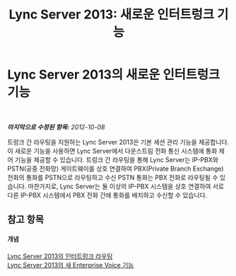 ﻿---
title: 'Lync Server 2013: 새로운 인터트렁크 기능'
TOCTitle: 새로운 인터트렁크 기능
ms:assetid: ca6c97a4-e981-4628-96e3-ab6a083c6c05
ms:mtpsurl: https://technet.microsoft.com/ko-kr/library/JJ721886(v=OCS.15)
ms:contentKeyID: 49885981
ms.date: 08/24/2015
mtps_version: v=OCS.15
ms.translationtype: HT
---

# Lync Server 2013의 새로운 인터트렁크 기능

 

_**마지막으로 수정된 항목:** 2012-10-08_

트렁크 간 라우팅을 지원하는 Lync Server 2013은 기본 세션 관리 기능을 제공합니다. 이 새로운 기능을 사용하면 Lync Server에서 다운스트림 전화 통신 시스템에 통화 제어 기능을 제공할 수 있습니다. 트렁크 간 라우팅을 통해 Lync Server는 IP-PBX와 PSTN(공중 전화망) 게이트웨이를 상호 연결하여 PBX(Private Branch Exchange) 전화의 통화를 PSTN으로 라우팅하고 수신 PSTN 통화는 PBX 전화로 라우팅될 수 있습니다. 마찬가지로, Lync Server는 둘 이상의 IP-PBX 시스템을 상호 연결하여 서로 다른 IP-PBX 시스템에서 PBX 전화 간에 통화를 배치하고 수신할 수 있습니다.

## 참고 항목

#### 개념

[Lync Server 2013의 인터트렁크 라우팅](lync-server-2013-inter-trunk-routing.md)  
[Lync Server 2013의 새 Enterprise Voice 기능](lync-server-2013-new-enterprise-voice-features.md)

